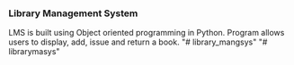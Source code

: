 ### Library Management System

LMS is built using Object oriented programming in Python.
Program allows users to display, add, issue and return a book.
"# library_mangsys" 
"# librarymasys" 

